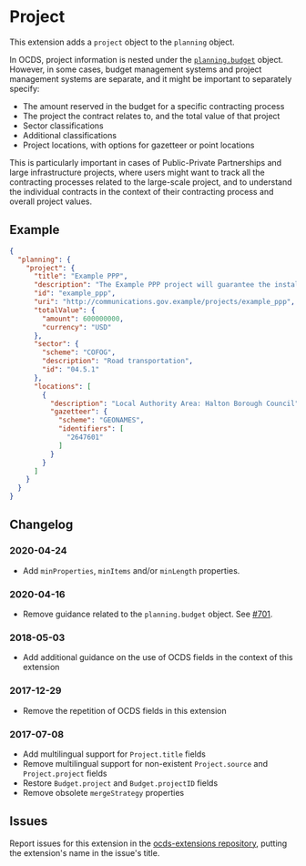# Project

This extension adds a `project` object to the `planning` object.

In OCDS, project information is nested under the [`planning.budget`](https://standard.open-contracting.org/latest/en/schema/reference/#budget) object. However, in some cases, budget management systems and project management systems are separate, and it might be important to separately specify:

* The amount reserved in the budget for a specific contracting process
* The project the contract relates to, and the total value of that project
* Sector classifications
* Additional classifications
* Project locations, with options for gazetteer or point locations

This is particularly important in cases of Public-Private Partnerships and large infrastructure projects, where users might want to track all the contracting processes related to the large-scale project, and to understand the individual contracts in the context of their contracting process and overall project values.

## Example

```json
{
  "planning": {
    "project": {
      "title": "Example PPP",
      "description": "The Example PPP project will guarantee the installation of a wholesale shared network that allows the provision of telecommunications services by current and future operators.",
      "id": "example_ppp",
      "uri": "http://communications.gov.example/projects/example_ppp",
      "totalValue": {
        "amount": 600000000,
        "currency": "USD"
      },
      "sector": {
        "scheme": "COFOG",
        "description": "Road transportation",
        "id": "04.5.1"
      },
      "locations": [
        {
          "description": "Local Authority Area: Halton Borough Council",
          "gazetteer": {
            "scheme": "GEONAMES",
            "identifiers": [
              "2647601"
            ]
          }
        }
      ]
    }
  }
}
```

## Changelog

### 2020-04-24

* Add `minProperties`, `minItems` and/or `minLength` properties.

### 2020-04-16

* Remove guidance related to the `planning.budget` object. See [#701](https://github.com/open-contracting/standard/issues/701).

### 2018-05-03

* Add additional guidance on the use of OCDS fields in the context of this extension

### 2017-12-29

* Remove the repetition of OCDS fields in this extension

### 2017-07-08

* Add multilingual support for `Project.title` fields
* Remove multilingual support for non-existent `Project.source` and `Project.project` fields
* Restore `Budget.project` and `Budget.projectID` fields
* Remove obsolete `mergeStrategy` properties

## Issues

Report issues for this extension in the [ocds-extensions repository](https://github.com/open-contracting/ocds-extensions/issues), putting the extension's name in the issue's title.
